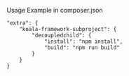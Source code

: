 Usage Example in composer.json

    "extra": {
        "koala-framework-subproject": {
            "decoupledchild": {
                "install": "npm install",
                "build": "npm run build"
            }
        }
    }
